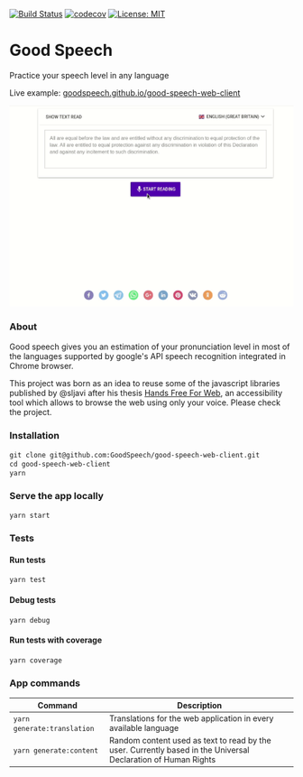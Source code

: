 [![Build Status](https://travis-ci.org/GoodSpeech/good-speech-web-client.svg?branch=master)](https://travis-ci.org/GoodSpeech/good-speech-web-client)
[![codecov](https://codecov.io/gh/GoodSpeech/good-speech-web-client/branch/master/graph/badge.svg)](https://codecov.io/gh/GoodSpeech/good-speech-web-client)
[![License: MIT](https://img.shields.io/badge/License-MIT-yellow.svg)](https://opensource.org/licenses/MIT)

# Good Speech

Practice your speech level in any language

Live example: [goodspeech.github.io/good-speech-web-client](https://GoodSpeech.github.io/good-speech-web-client)


![](./docs/imgs/usage.gif)

### About

Good speech gives you an estimation of your pronunciation level in most of the languages supported by google's
API speech recognition integrated in Chrome browser.

This project was born as an idea to reuse some of the javascript libraries published by
@sljavi after his thesis [Hands Free For Web](https://www.handsfreeforweb.com/en/),
an accessibility tool which allows to browse the web using only your voice. Please check the project.

### Installation

```
git clone git@github.com:GoodSpeech/good-speech-web-client.git
cd good-speech-web-client
yarn
```

### Serve the app locally

```
yarn start
```

### Tests

#### Run tests
```
yarn test
```

#### Debug tests

```
yarn debug
```

#### Run tests with coverage

```
yarn coverage
```

### App commands


| Command | Description |
| --- | --- |
| `yarn generate:translation` | Translations for the web application in every available language |
| `yarn generate:content` | Random content used as text to read by the user. Currently based in the Universal Declaration of Human Rights |
